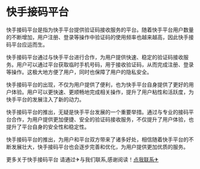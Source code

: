 # 快手接码平台

快手接码平台是指为快手平台提供验证码接收服务的平台。随着快手平台用户数量的不断增加，用户注册、登录等操作中验证码的使用频率也越来越高，因此快手接码平台应运而生。

快手接码平台通过与快手平台进行合作，为用户提供快速、稳定的验证码接收服务。用户可以通过平台获取临时手机号码，用于接收验证码，从而完成注册、登录等操作。这极大地方便了用户，同时也保障了用户的隐私安全。

快手接码平台的出现，不仅为用户提供了便利，也为快手平台自身提供了更好的用户体验。用户可以更快速、更顺畅地完成相关操作，提升了用户粘性和活跃度，为快手平台的发展注入了新的动力。

快手接码平台的推出，无疑是快手平台发展的一个重要举措。通过与专业的接码平台合作，为用户提供更加便捷、安全的验证码接收服务，不仅提升了用户体验，也提升了平台自身的安全性和稳定性。

快手接码平台的推出，为用户和平台双方带来了诸多好处，相信随着快手平台的不断发展壮大，快手接码平台也会逐步完善和优化，为用户提供更加优质的服务。

更多关于快手接码平台 请通过✈与我们联系,感谢阅读！[点我联系✈](https://gm.G208.com)